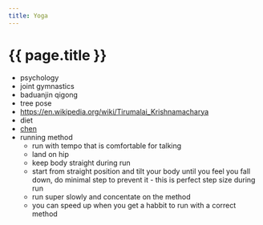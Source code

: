 ```yaml
---
title: Yoga
---
```


# {{ page.title }}

* psychology
* joint gymnastics
* baduanjin qigong
* tree pose
* https://en.wikipedia.org/wiki/Tirumalai_Krishnamacharya
* diet
* [chen](http://chentaijistudy.com/about.html)
* running method
  * run with tempo that is comfortable for talking
  * land on hip
  * keep body straight during run
  * start from straight position and tilt your body until you feel you fall down, do minimal step to prevent it - this is perfect step size during run
  * run super slowly and concentate on the method
  * you can speed up when you get a habbit to run with a correct method

